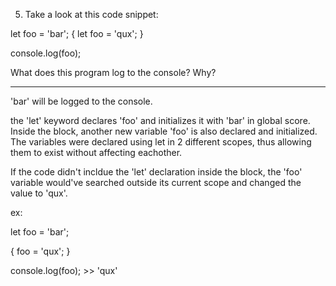 5. Take a look at this code snippet:

let foo = 'bar';
{
let foo = 'qux';
}

console.log(foo);

What does this program log to the console? Why?

---

'bar' will be logged to the console.

the 'let' keyword declares 'foo' and initializes it with 'bar' in global score. Inside the block, another new variable 'foo' is also declared and initialized. The variables were declared using let in 2 different scopes, thus allowing them to exist without affecting eachother.

If the code didn't incldue the 'let' declaration inside the block, the 'foo' variable would've searched outside its current scope and changed the value to 'qux'.

ex:

let foo = 'bar';

{
foo = 'qux';
}

console.log(foo); >> 'qux'
